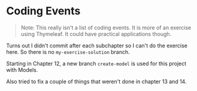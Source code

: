# Coding Events

> Note: This really isn't a list of coding events. It is more of an exercise using Thymeleaf.
> It could have practical applications though.

Turns out I didn't commit after each subchapter so I can't do the exercise here. So there is no `my-exercise-solution` branch.

Starting in Chapter 12, a new branch `create-model` is used for this project with Models.

Also tried to fix a couple of things that weren't done in chapter 13 and 14.